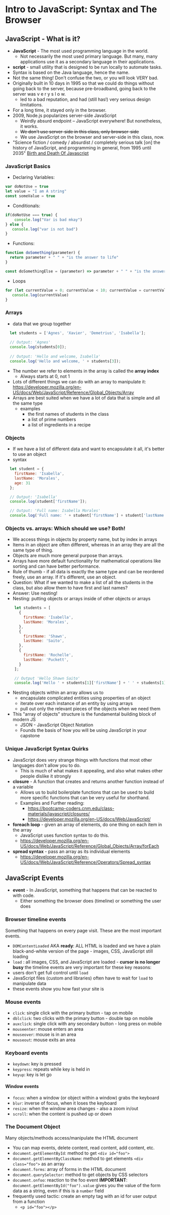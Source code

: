 # Intro to JavaScript: Syntax and The Browser
## JavaScript - What is it?
- **JavaScript** - The most used programming language in the world.
    - Not necessarily the most used primary language. But many, many applications use it as a secondary language in their applications.
- **script** - small utility that is designed to be run locally to automate tasks.
- Syntax is based on the Java language, hence the name.
- Not the same thing! Don't confuse the two, or you will look VERY bad.
- Originally built in 10 days in 1995 so that we could do things without going back to the server, because pre-broadband, going back to the server was v e r y s l o w.
    - led to a bad reputation, and had (still has!) very serious design limitations.
- For a long time, it stayed only in the browser.
- 2009, Node.js popularizes server-side JavaScript
    - Weirdly absurd endpoint – JavaScript everywhere! But nonetheless, it works.
    - ~~We don't use server-side in this class, only browser-side~~
    - We use JavaScript on the browser and server-side in this class, now.
- "Science fiction / comedy / absurdist / completely serious talk [on] the history of JavaScript, and programming in general, from 1995 until 2035"
  [Birth and Death Of Javascript](https://www.destroyallsoftware.com/talks/the-birth-and-death-of-javascript)
### JavaScript Basics
* Declaring Variables:
```javascript
var doNotUse = true
let value = "I am A string"
const someValue = true
```
* Conditionals:
```javascript
if(doNotUse === true) {
    console.log("Var is bad mkay")
} else {
   console.log("var is not bad")
}
```  
* Functions:
```javascript
function doSomething(parameter) {
  return parameter + " " + "is the answer to life"
}

const doSomethingElse = (parameter) => parameter + " " + "is the answer to life"
```
* Loops
```javascript
for (let currentValue = 0; currentValue < 10; currentValue = currentValue + 1) {
   console.log(currentValue)
}
```
### Arrays
* data that we group together
``` javascript
  let students = ['Agnes', 'Xavier', 'Demetrius', 'Isabella'];
  
  // Output: 'Agnes'
  console.log(students[0]);             
  
  // Output: 'Hello and welcome, Isabella'
  console.log('Hello and welcome, ' + students[3]);   
  ```
* The number we refer to elements in the array is called the **array index**
    * Always starts at 0, not 1
* Lots of different things we can do with an array to manipulate it: https://developer.mozilla.org/en-US/docs/Web/JavaScript/Reference/Global_Objects/Array
* Arrays are best suited when we have a lot of data that is simple and all the same type
    * examples
        * the first names of students in the class
        * a list of prime numbers
        * a list of ingredients in a recipe

### Objects
* If we have a list of different data and want to encapsulate it all, it's better to use an object
* syntax
``` javascript
  let student = {
    firstName: 'Isabella',
    lastName: 'Morales',
    age: 31
  };

  // Output: 'Isabella'
  console.log(student['firstName']);

  // Output: 'Full name: Isabella Morales'
  console.log('Full name: ' + student['firstName'] + student['lastName']);
  ```

### Objects vs. arrays: Which should we use?  Both!
* We access things in objects by property name, but by index in arrays
* Items in an object are often different, whereas in an array they are all the same type of thing.
* Objects are much more general purpose than arrays.
* Arrays have more default functionality for mathematical operations like sorting and can have better performance.
* Rule of thumb - if all data is exactly the same type and can be reordered freely, use an array.  If it's different, use an object.
* Question: What if we wanted to make a list of all the students in the class, but also allow them to have first and last names?
* Answer: Use nesting!
* Nesting: putting objects or arrays inside of other objects or arrays
``` javascript
    let students = [
      {
        firstName: 'Isabella',
        lastName: 'Morales',
      },
      {
        firstName: 'Shawn',
        lastName: 'Saito',
      },
      {
        firstName: 'Rochelle',
        lastName: 'Puckett',
      }
    ];

    // Output 'Hello Shawn Saito'
    console.log('Hello ' + students[1]['firstName'] + ' ' + students[1]['lastName'];
```
* Nesting objects within an array allows us to
    * encapsulate complicated entities using properties of an object
    * iterate over each instance of an entity by using arrays
    * pull out only the relevant pieces of the objects when we need them
* This "array of objects" structure is the fundamental building block of modern JS
    * JSON - JavaScript Object Notation
    * Founds the basis of how you will be using JavaScript in your capstone

### Unique JavaScript Syntax Quirks
- JavaScript does very strange things with functions that most other languages don't allow you to do.
    - This is much of what makes it appealing, and also what makes other people dislike it strongly
- **closure** - A function that creates and returns another function instead of a variable
    - Allows us to build boilerplate functions that can be used to build more specific functions that can be very useful for shorthand.
    - Examples and Further reading:
        - https://bootcamp-coders.cnm.edu/class-materials/javascript/closures/
        - https://developer.mozilla.org/en-US/docs/Web/JavaScript/
- **foreach loop** - given an array of elements, do one thing on each item in the array
    - JavaScript uses function syntax to do this.
    - https://developer.mozilla.org/en-US/docs/Web/JavaScript/Reference/Global_Objects/Array/forEach
- **spread syntax** - pass an array as its individual elements
    - https://developer.mozilla.org/en-US/docs/Web/JavaScript/Reference/Operators/Spread_syntax

## JavaScript Events
- **event** - In JavaScript, something that happens that can be reacted to with code.
    - Either something the browser does (timeline) or something the user does

### Browser timeline events
Something that happens on every page visit. These are the most important events.
- `DOMContentLoaded` AKA **ready**: ALL HTML is loaded and we have a plain black-and-white version of the page - images, CSS, JavaScript still loading
- `load` : all images, CSS, and JavaScript are loaded - **cursor is no longer busy**
  the timeline events are very important for these key reasons:
- users don't get full control until `load`
- JavaScript files (custom and libraries) often have to wait for `load` to manipulate data
- these events show you how fast your site is

### Mouse events
- `click`: single click with the primary button - tap on mobile
- `dblclick`: two clicks with the primary button - double tap on mobile
- `auxclick`: single click with any secondary button - long press on mobile
- `mouseenter`: mouse enters an area
- `mouseover`: mouse is in an area
- `mouseout`: mouse exits an area

### Keyboard events
- `keydown`: key is pressed
- `keypress`: repeats while key is held in
- `keyup`: key is let go

#### Window events
- `focus`: when a window (or object within a window) grabs the keyboard
- `blur`: inverse of focus, when it loses the keyboard
- `resize`: when the window area changes - also a zoom in/out
- `scroll`: when the content is pushed up or down

### The Document Object
Many objects/methods access/manipulate the HTML document
- You can map events, delete content, read content, add content, etc.
- `document.getElementById`: method to get `<div id="foo">`
- `document.getElementByClassName`: method to get elements `<div class="foo">` as an array
- `document.forms`: array of forms in the HTML document
- `document.querySelector`: method to get objects by CSS selectors
- `document.onfoo`: reaction to the foo event
  **IMPORTANT**: `document.getElementById("foo").value` gives you the value of the form data as a string, even if this is a `number` field
- frequently used tactic: create an empty tag with an id for user output from a function
    - `<p id="foo"></p>`